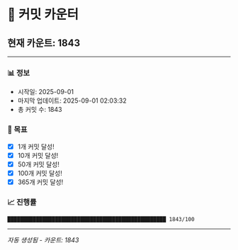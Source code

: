 # 🔢 커밋 카운터

## 현재 카운트: 1843

---

### 📊 정보
- 시작일: 2025-09-01
- 마지막 업데이트: 2025-09-01 02:03:32
- 총 커밋 수: 1843

### 🎯 목표
- [x] 1개 커밋 달성!
- [x] 10개 커밋 달성!
- [x] 50개 커밋 달성!
- [x] 100개 커밋 달성!
- [x] 365개 커밋 달성!

### 📈 진행률
```
██████████████████████████████████████████████████ 1843/100
```

---
*자동 생성됨 - 카운트: 1843*
